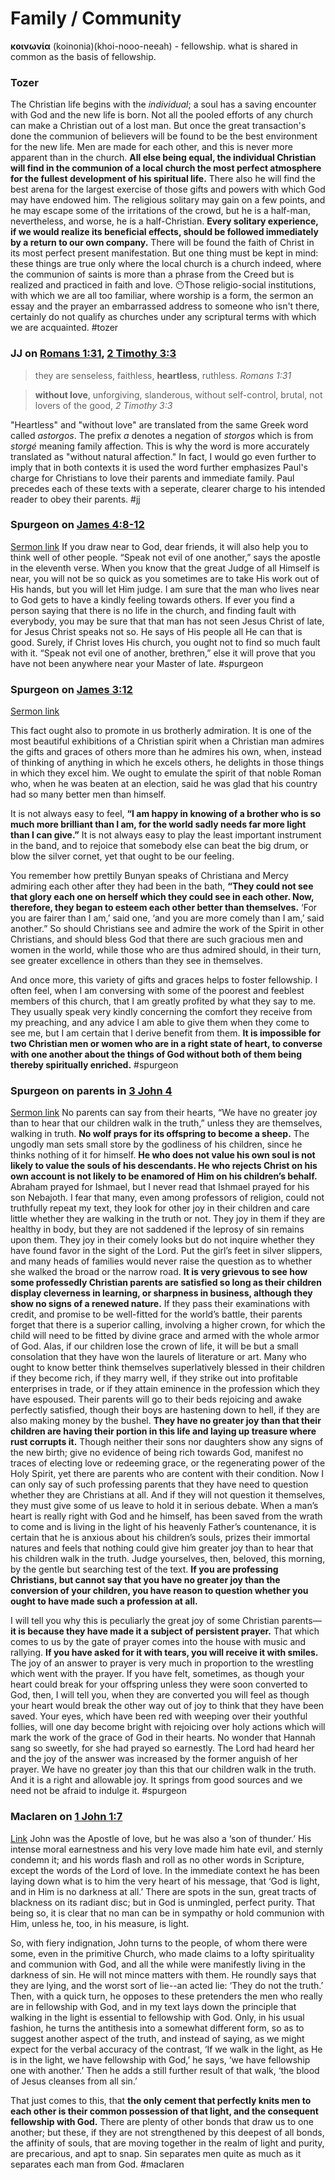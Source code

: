 # Family / Community

**κοινωνία** (koinonia)(khoi-nooo-neeah) - fellowship. what is shared in common as the basis of fellowship.

### Tozer
The Christian life begins with the *individual*; a soul has a saving encounter with God and the new life is born. Not all the pooled efforts of any church can make a Christian out of a lost man. But once the great transaction's done the communion of believers will be found to be the best environment for the new life. Men are made for each other, and this is never more apparent than in the church. **All else being equal, the individual Christian will find in the communion of a local church the most perfect atmosphere for the fullest development of his spiritual life.** There also he will find the best arena for the largest exercise of those gifts and powers with which God may have endowed him. The religious solitary may gain on a few points, and he may escape some of the irritations of the crowd, but he is a half-man, nevertheless, and worse, he is a half-Christian. **Every solitary experience, if we would realize its beneficial effects, should be followed immediately by a return to our own company.** There will be found the faith of Christ in its most perfect present manifestation. But one thing must be kept in mind: these things are true only where the local church is a church indeed, where the communion of saints is more than a phrase from the Creed but is realized and practiced in faith and love. 😶Those religio-social institutions, with which we are all too familiar, where worship is a form, the sermon an essay and the prayer an embarrassed address to someone who isn't there, certainly do not qualify as churches under any scriptural terms with which we are acquainted.
#tozer 

### JJ on [Romans 1:31](Romans1.md), [2 Timothy 3:3](2Timothy3#v.3)
>they are senseless, faithless, **heartless**, ruthless.
>*Romans 1:31*

>**without love**, unforgiving, slanderous, without self-control, brutal, not lovers of the good,
>*2 Timothy 3:3*

"Heartless" and "without love" are translated from the same Greek word called *astorgos*. The prefix *a* denotes a negation of *storgos* which is from *storgé* meaning family affection. This is why the word is more accurately translated as "without natural affection." In fact, I would go even further to imply that in both contexts it is used the word further emphasizes Paul's charge for Christians to love their parents and immediate family. Paul precedes each of these texts with a seperate, clearer charge to his intended reader to obey their parents.
#jj

### Spurgeon on [James 4:8-12](James4)
[Sermon link](https://www.spurgeongems.org/sermon/chs2795.pdf)
If you draw near to God, dear friends, it will also help you to think well of other people. “Speak not evil of one another,” says the apostle in the eleventh verse. When you know that the great Judge of all Himself is near, you will not be so quick as you sometimes are to take His work out of His hands, but you will let Him judge. I am sure that the man who lives near to God gets to have a kindly feeling towards others. If ever you find a person saying that there is no life in the church, and finding fault with everybody, you may be sure that that man has not seen Jesus Christ of late, for Jesus Christ speaks not so. He says of His people all He can that is good. Surely, if Christ loves His church, you ought not to find so much fault with it. “Speak not evil one of another, brethren,” else it will prove that you have not been anywhere near your Master of late.
#spurgeon 

### Spurgeon on [James 3:12](James3#v.12)
[Sermon link](https://www.spurgeongems.org/sermon/chs3226.pdf)

This fact ought also to promote in us brotherly admiration. It is one of the most beautiful exhibitions of a Christian spirit when a Christian man admires the gifts and graces of others more than he admires his own, when, instead of thinking of anything in which he excels others, he delights in those things in which they excel him. We ought to emulate the spirit of that noble Roman who, when he was beaten at an election, said he was glad that his country had so many better men than himself.

It is not always easy to feel, **“I am happy in knowing of a brother who is so much more brilliant than I am, for the world sadly needs far more light than I can give.”** It is not always easy to play the least important instrument in the band, and to rejoice that somebody else can beat the big drum, or blow the silver cornet, yet that ought to be our feeling.

You remember how prettily Bunyan speaks of Christiana and Mercy admiring each other after they had been in the bath, **“They could not see that glory each one on herself which they could see in each other. Now, therefore, they began to esteem each other better than themselves.** ‘For you are fairer than I am,’ said one, ‘and you are more comely than I am,’ said another.” So should Christians see and admire the work of the Spirit in other Christians, and should bless God that there are such gracious men and women in the world, while those who are thus admired should, in their turn, see greater excellence in others than they see in themselves.

And once more, this variety of gifts and graces helps to foster fellowship. I often feel, when I am conversing with some of the poorest and feeblest members of this church, that I am greatly profited by what they say to me. They usually speak very kindly concerning the comfort they receive from my preaching, and any advice I am able to give them when they come to see me, but I am certain that I derive benefit from them. **It is impossible for two Christian men or women who are in a right state of heart, to converse with one another about the things of God without both of them being thereby spiritually enriched.**
#spurgeon 


### Spurgeon on parents in [3 John 4](3John#v.4)
[Sermon link](https://www.spurgeongems.org/sermon/chs1148.pdf)
No parents can say from their hearts, “We have no greater joy than to hear that our children walk in the truth,” unless they are themselves, walking in truth. **No wolf prays for its offspring to become a sheep.** The ungodly man sets small store by the godliness of his children, since he thinks nothing of it for himself. **He who does not value his own soul is not likely to value the souls of his descendants. He who rejects Christ on his own account is not likely to be enamored of Him on his children’s behalf.** Abraham prayed for Ishmael, but I never read that Ishmael prayed for his son Nebajoth. I fear that many, even among professors of religion, could not truthfully repeat my text, they look for other joy in their children and care little whether they are walking in the truth or not. They joy in them if they are healthy in body, but they are not saddened if the leprosy of sin remains upon them. They joy in their comely looks but do not inquire whether they have found favor in the sight of the Lord. Put the girl’s feet in silver slippers, and many heads of families would never raise the question as to whether she walked the broad or the narrow road. **It is very grievous to see how some professedly Christian parents are satisfied so long as their children display cleverness in learning, or sharpness in business, although they show no signs of a renewed nature.** If they pass their examinations with credit, and promise to be well-fitted for the world’s battle, their parents forget that there is a superior calling, involving a higher crown, for which the child will need to be fitted by divine grace and armed with the whole armor of God. Alas, if our children lose the crown of life, it will be but a small consolation that they have won the laurels of literature or art. Many who ought to know better think themselves superlatively blessed in their children if they become rich, if they marry well, if they strike out into profitable enterprises in trade, or if they attain eminence in the profession which they have espoused. Their parents will go to their beds rejoicing and awake perfectly satisfied, though their boys are hastening down to hell, if they are also making money by the bushel. **They have no greater joy than that their children are having their portion in this life and laying up treasure where rust corrupts it.** Though neither their sons nor daughters show any signs of the new birth; give no evidence of being rich towards God, manifest no traces of electing love or redeeming grace, or the regenerating power of the Holy Spirit, yet there are parents who are content with their condition. Now I can only say of such professing parents that they have need to question whether they are Christians at all. And if they will not question it themselves, they must give some of us leave to hold it in serious debate. When a man’s heart is really right with God and he himself, has been saved from the wrath to come and is living in the light of his heavenly Father’s countenance, it is certain that he is anxious about his children’s souls, prizes their immortal natures and feels that nothing could give him greater joy than to hear that his children walk in the truth. Judge yourselves, then, beloved, this morning, by the gentle but searching test of the text. **If you are professing Christians, but cannot say that you have no greater joy than the conversion of your children, you have reason to question whether you ought to have made such a profession at all.**

I will tell you why this is peculiarly the great joy of some Christian parents—**it is because they have made it a subject of persistent prayer.** That which comes to us by the gate of prayer comes into the house with music and rallying. **If you have asked for it with tears, you will receive it with smiles.** The joy of an answer to prayer is very much in proportion to the wrestling which went with the prayer. If you have felt, sometimes, as though your heart could break for your offspring unless they were soon converted to God, then, I will tell you, when they are converted you will feel as though your heart would break the other way out of joy to think that they have been saved. Your eyes, which have been red with weeping over their youthful follies, will one day become bright with rejoicing over holy actions which will mark the work of the grace of God in their hearts. No wonder that Hannah sang so sweetly, for she had prayed so earnestly. The Lord had heard her and the joy of the answer was increased by the former anguish of her prayer. We have no greater joy than this that our children walk in the truth. And it is a right and allowable joy. It springs from good sources and we need not be afraid to indulge it.
#spurgeon 

### Maclaren on [1 John 1:7](1John1#v.7)
[Link](https://biblehub.com/commentaries/maclaren/1_john/1.htm)
John was the Apostle of love, but he was also a ‘son of thunder.’ His intense moral earnestness and his very love made him hate evil, and sternly condemn it; and his words flash and roll as no other words in Scripture, except the words of the Lord of love. In the immediate context he has been laying down what is to him the very heart of his message, that ‘God is light, and in Him is no darkness at all.’ There are spots in the sun, great tracts of blackness on its radiant disc; but in God is unmingled, perfect purity. That being so, it is clear that no man can be in sympathy or hold communion with Him, unless he, too, in his measure, is light.  
  
So, with fiery indignation, John turns to the people, of whom there were some, even in the primitive Church, who made claims to a lofty spirituality and communion with God, and all the while were manifestly living in the darkness of sin. He will not mince matters with them. He roundly says that they are lying, and the worst sort of lie--an acted lie: ‘They do not the truth.’ Then, with a quick turn, he opposes to these pretenders the men who really are in fellowship with God, and in my text lays down the principle that walking in the light is essential to fellowship with God. Only, in his usual fashion, he turns the antithesis into a somewhat different form, so as to suggest another aspect of the truth, and instead of saying, as we might expect for the verbal accuracy of the contrast, ‘If we walk in the light, as He is in the light, we have fellowship with God,’ he says, ‘we have fellowship one with another.’ Then he adds a still further result of that walk, ‘the blood of Jesus cleanses from all sin.’

That just comes to this, that **the only cement that perfectly knits men to each other is their common possession of that light, and the consequent fellowship with God.** There are plenty of other bonds that draw us to one another; but these, if they are not strengthened by this deepest of all bonds, the affinity of souls, that are moving together in the realm of light and purity, are precarious, and apt to snap. Sin separates men quite as much as it separates each man from God.
#maclaren 